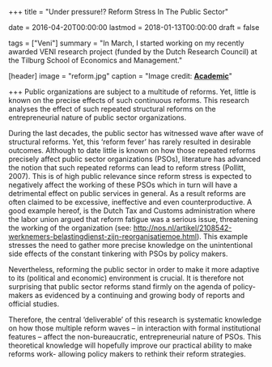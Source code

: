 +++
title = "Under pressure!? Reform Stress In The Public Sector"

date = 2016-04-20T00:00:00
lastmod = 2018-01-13T00:00:00
draft = false

tags = ["Veni"]
summary = "In March, I started working on my recently awarded VENI research project (funded by the Dutch Research Council) at the Tilburg School of Economics and Management."

[header]
image = "reform.jpg"
caption = "Image credit: [**Academic**](https://github.com/gcushen/hugo-academic/)"


+++
Public organizations are subject to a multitude of reforms. Yet, little is known on the precise effects of such continuous reforms. This research analyses the effect of such repeated structural reforms on the entrepreneurial nature of public sector organizations.

During the last decades, the public sector has witnessed wave after wave of structural reforms. Yet, this ‘reform fever’ has rarely resulted in desirable outcomes. Although to date little is known on how those repeated reforms precisely affect public sector organizations (PSOs), literature has advanced the notion that such repeated reforms can lead to reform stress (Pollitt, 2007). This is of high public relevance since reform stress is expected to negatively affect the working of these PSOs which in turn will have a detrimental effect on public services in general. As a result reforms are often claimed to be excessive, ineffective and even counterproductive. A good example hereof, is the Dutch Tax and Customs administration where the labor union argued that reform fatigue was a serious issue, threatening the working of the organization (see: http://nos.nl/artikel/2108542-werknemers-belastingdienst-zijn-reorganisatiemoe.html). This example stresses the need to gather more precise knowledge on the unintentional side effects of the constant tinkering with PSOs by policy makers.

Nevertheless, reforming the public sector in order to make it more adaptive to its (political and economic) environment is crucial. It is therefore not surprising that public sector reforms stand firmly on the agenda of policy-makers as evidenced by a continuing and growing body of reports and official studies. 

Therefore, the central ‘deliverable’ of this research is systematic knowledge on how those multiple reform waves – in interaction with formal institutional features – affect the non-bureaucratic, entrepreneurial nature of PSOs. This theoretical knowledge will hopefully improve our practical ability to make reforms work- allowing policy makers to rethink their reform strategies.





